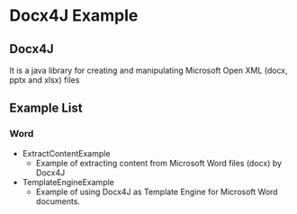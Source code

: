 # Docx4J Example

## Docx4J
It is a java library for creating and manipulating Microsoft Open XML (docx, pptx and xlsx) files

## Example List

### Word

* ExtractContentExample
	* Example of extracting content from Microsoft Word files (docx) by Docx4J
* TemplateEngineExample
	* Example of using Docx4J as Template Engine for Microsoft Word documents.
